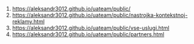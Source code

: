 1. <https://aleksandr3012.github.io/uateam/public/>
1. <https://aleksandr3012.github.io/uateam/public/nastrojka-kontekstnoj-reklamy.html>
1. <https://aleksandr3012.github.io/uateam/public/vse-uslugi.html>
1. <https://aleksandr3012.github.io/uateam/public/partners.html>